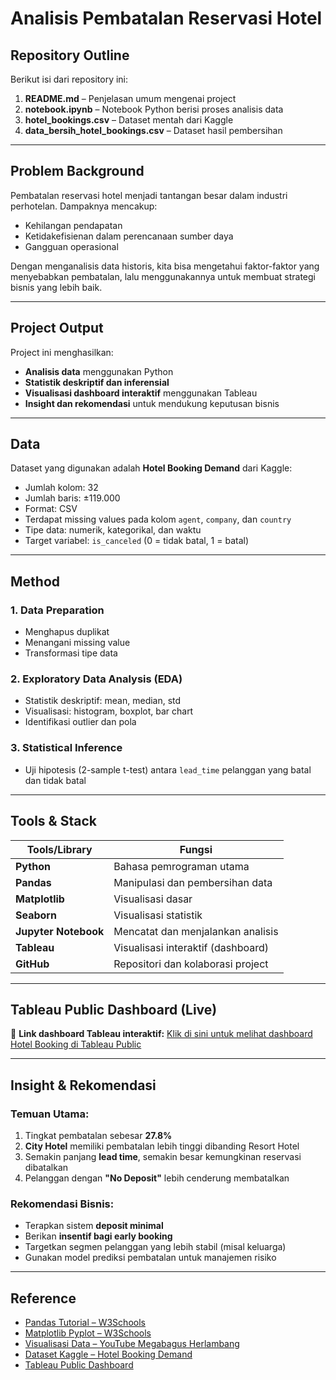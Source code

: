 # Analisis Pembatalan Reservasi Hotel

## Repository Outline

Berikut isi dari repository ini:

1. **README.md** – Penjelasan umum mengenai project
2. **notebook.ipynb** – Notebook Python berisi proses analisis data
3. **hotel\_bookings.csv** – Dataset mentah dari Kaggle
4. **data\_bersih\_hotel\_bookings.csv** – Dataset hasil pembersihan

---

## Problem Background

Pembatalan reservasi hotel menjadi tantangan besar dalam industri perhotelan. Dampaknya mencakup:

* Kehilangan pendapatan
* Ketidakefisienan dalam perencanaan sumber daya
* Gangguan operasional

Dengan menganalisis data historis, kita bisa mengetahui faktor-faktor yang menyebabkan pembatalan, lalu menggunakannya untuk membuat strategi bisnis yang lebih baik.

---

## Project Output

Project ini menghasilkan:

* **Analisis data** menggunakan Python
* **Statistik deskriptif dan inferensial**
* **Visualisasi dashboard interaktif** menggunakan Tableau
* **Insight dan rekomendasi** untuk mendukung keputusan bisnis

---

## Data

Dataset yang digunakan adalah **Hotel Booking Demand** dari Kaggle:

* Jumlah kolom: 32
* Jumlah baris: ±119.000
* Format: CSV
* Terdapat missing values pada kolom `agent`, `company`, dan `country`
* Tipe data: numerik, kategorikal, dan waktu
* Target variabel: `is_canceled` (0 = tidak batal, 1 = batal)

---

## Method

### 1. Data Preparation

* Menghapus duplikat
* Menangani missing value
* Transformasi tipe data

### 2. Exploratory Data Analysis (EDA)

* Statistik deskriptif: mean, median, std
* Visualisasi: histogram, boxplot, bar chart
* Identifikasi outlier dan pola

### 3. Statistical Inference

* Uji hipotesis (2-sample t-test) antara `lead_time` pelanggan yang batal dan tidak batal

---

## Tools & Stack

| Tools/Library        | Fungsi                             |
| -------------------- | ---------------------------------- |
| **Python**           | Bahasa pemrograman utama           |
| **Pandas**           | Manipulasi dan pembersihan data    |
| **Matplotlib**       | Visualisasi dasar                  |
| **Seaborn**          | Visualisasi statistik              |
| **Jupyter Notebook** | Mencatat dan menjalankan analisis  |
| **Tableau**          | Visualisasi interaktif (dashboard) |
| **GitHub**           | Repositori dan kolaborasi project  |

---

## Tableau Public Dashboard (Live)

🔗 **Link dashboard Tableau interaktif:**
[Klik di sini untuk melihat dashboard Hotel Booking di Tableau Public](https://public.tableau.com/views/HotelBookingDemand_17478335915830/HotelBookingDemand?:language=en-US&:sid=&:redirect=auth&:display_count=n&:origin=viz_share_link)

---

## Insight & Rekomendasi

### Temuan Utama:

1. Tingkat pembatalan sebesar **27.8%**
2. **City Hotel** memiliki pembatalan lebih tinggi dibanding Resort Hotel
3. Semakin panjang **lead time**, semakin besar kemungkinan reservasi dibatalkan
4. Pelanggan dengan **"No Deposit"** lebih cenderung membatalkan

### Rekomendasi Bisnis:

* Terapkan sistem **deposit minimal**
* Berikan **insentif bagi early booking**
* Targetkan segmen pelanggan yang lebih stabil (misal keluarga)
* Gunakan model prediksi pembatalan untuk manajemen risiko

---

## Reference

* [Pandas Tutorial – W3Schools](https://www.w3schools.com/python/pandas/default.asp)
* [Matplotlib Pyplot – W3Schools](https://www.w3schools.com/python/matplotlib_intro.asp)
* [Visualisasi Data – YouTube Megabagus Herlambang](https://www.youtube.com/@megabagusherlambang/videos)
* [Dataset Kaggle – Hotel Booking Demand](https://www.kaggle.com/datasets/jessemostipak/hotel-booking-demand)
* [Tableau Public Dashboard](https://public.tableau.com/views/HotelBookingDemand_17478335915830/HotelBookingDemand)

